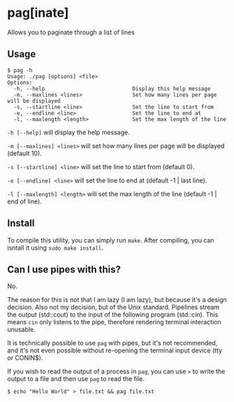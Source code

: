 # pag\[inate\]

Allows you to paginate through a list of lines

## Usage

```
$ pag -h
Usage: ./pag [options] <file>
Options:
  -h, --help                            Display this help message
  -m, --maxlines <lines>                Set how many lines per page will be displayed
  -s, --startline <line>                Set the line to start from
  -e, --endline <line>                  Set the line to end at
  -l, --maxlength <length>              Set the max length of the line
```

`-h [--help]` will display the help message.

`-m [--maxlines] <lines>` will set how many lines per page will be displayed (default 10).

`-s [--startline] <line>` will set the line to start from (default 0).

`-e [--endline] <line>` will set the line to end at (default -1 | last line).

`-l [--maxlength] <length>` will set the max length of the line (default -1 | end of line).

## Install

To compile this utility, you can simply run `make`. After compiling, you can isntall it using `sudo make install`.

## Can I use pipes with this?

No.

The reason for this is not that I am lazy (I am lazy), but because it's a design decision. Also not my decision, but of the Unix standard. Pipelines stream the output (std::cout) to the input of the following program (std::cin). This means `cin` only listens to the pipe, therefore rendering terminal interaction unusable.

It is technically possible to use `pag` with pipes, but it's not recommended, and it's not even possible without re-opening the terminal input device (tty or CONIN$).

If you wish to read the output of a process in `pag`, you can use `>` to write the output to a file and then use `pag` to read the file.

```
$ echo "Hello World" > file.txt && pag file.txt
```
